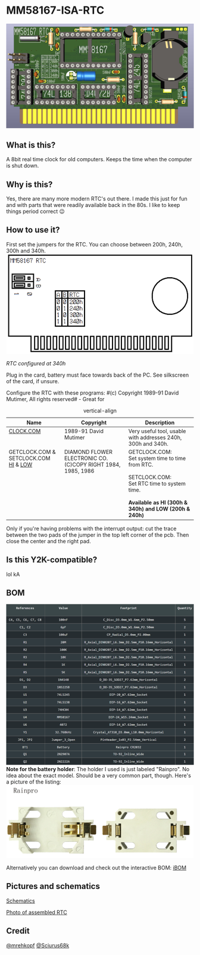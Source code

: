 # MM58167-ISA-RTC
![header](./info/rtc.jpg)

## What is this?
A 8bit real time clock for old computers. Keeps the time when the computer is shut down.

## Why is this?
Yes, there are many more modern RTC's out there. I made this just for fun and with parts that were readily available back in the 80s. I like to keep things period correct 😉

## How to use it?
First set the jumpers for the RTC. You can choose between 200h, 240h, 300h and 340h.
![jumpers](./info/jumpers.png)

*RTC configured at 340h*

Plug in the card, battery must face towards back of the PC. See silkscreen of the card, if unsure.

Configure the RTC with these programs:
   #(c) Copyright 1989-91   David Mutimer,   All rights reserved# - Great for


<table id="verticalalign">
    <caption>vertical-align</caption>
    <thead>
        <tr>
            <th>Name</th>
            <th>Copyright</th>
            <th>Description</th>
        </tr>
    </thead>
    <tbody>
        <tr>
            <td align="left" valign="top"><a href="./prog/CLOCK.COM">CLOCK.COM</a></td>
            <td align="left" valign="top">1989-91   David Mutimer</td>
            <td align="left" valign="top">Very useful tool, usable with addresses 240h, 300h and 340h.</td>
        </tr>
        <tr>
            <td align="left" valign="top">GETCLOCK.COM & SETCLOCK.COM <br/><a href="./prog/hi/">HI</a> & <a href="./prog/low/">LOW</a></td>
            <td align="left" valign="top">DIAMOND FLOWER ELECTRONIC CO. (C)COPY RIGHT 1984, 1985, 1986</td>
            <td align="left" valign="top">GETCLOCK.COM:<br>Set system time to time from RTC.<br><br>SETCLOCK.COM:<br>Set RTC time to system time.<br><br><b>Available as HI (300h & 340h) and LOW (200h & 240h)</b></td>
        </tr>
    </tbody>
</table>


Only if you're having problems with the interrupt output: cut the trace between the two pads of the jumper in the top left corner of the pcb. Then close the center and the right pad.

## Is this Y2K-compatible?
lol kA

## BOM
![header](./info/bom.PNG)
**Note for the battery holder**: The holder I used is just labeled "Rainpro". No idea about the exact model. Should be a very common part, though. Here's a picture of the listing:
![header](./info/battery.png)

Alternatively you can download and check out the interactive BOM:
[iBOM](./info/ibom.html)

## Pictures and schematics
[Schematics](./info/schematics.pdf)

[Photo of assembled RTC](./info/assembled.jpg)

## Credit
[@mrehkopf](https://github.com/mrehkopf)
[@Sciurus68k](https://github.com/Sciurus68k)
